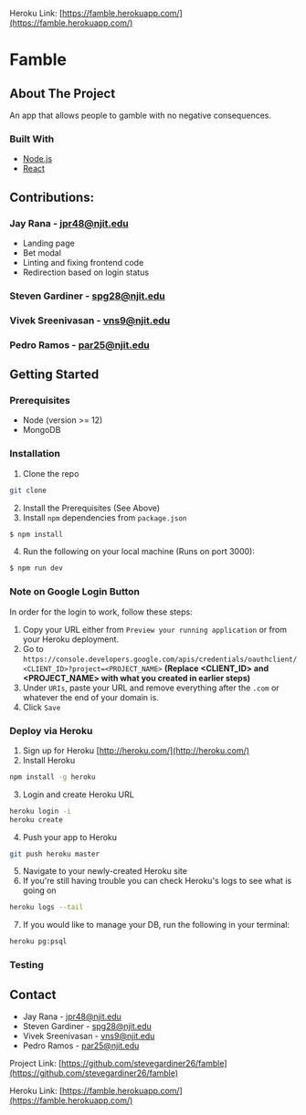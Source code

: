 Heroku Link: [https://famble.herokuapp.com/](https://famble.herokuapp.com/)
# Famble

## About The Project

An app that allows people to gamble with no negative consequences.

### Built With

* [Node.js](https://nodejs.org/en/docs/)
* [React](https://reactjs.org/docs/getting-started.html)

## Contributions:

### Jay Rana - jpr48@njit.edu

- Landing page
- Bet modal 
- Linting and fixing frontend code
- Redirection based on login status

### Steven Gardiner - spg28@njit.edu 
### Vivek Sreenivasan - vns9@njit.edu
### Pedro Ramos - par25@njit.edu

## Getting Started


### Prerequisites
* Node (version >= 12)
* MongoDB

### Installation
1. Clone the repo
```sh
git clone 
```
2. Install the Prerequisites (See Above)
3. Install `npm` dependencies from `package.json`
```sh
$ npm install
```
4. Run the following on your local machine (Runs on port 3000):
```sh
$ npm run dev
```

### Note on Google Login Button
In order for the login to work, follow these steps:  
1. Copy your URL either from `Preview your running application` or from your Heroku deployment. 
2. Go to `https://console.developers.google.com/apis/credentials/oauthclient/<CLIENT_ID>?project=<PROJECT_NAME>` **(Replace <CLIENT_ID> and <PROJECT_NAME> with what you created in earlier steps)**
3. Under `URIs`, paste your URL and remove everything after the `.com` or whatever the end of your domain is.
4. Click `Save`

### Deploy via Heroku
1. Sign up for Heroku [http://heroku.com/](http://heroku.com/)
2. Install Heroku
```sh
npm install -g heroku
```
3. Login and create Heroku URL
```sh
heroku login -i
heroku create
```
4. Push your app to Heroku
```sh
git push heroku master
```
5. Navigate to your newly-created Heroku site
6. If you're still having trouble you can check Heroku's logs to see what is going on
```sh
heroku logs --tail
```
7. If you would like to manage your DB, run the following in your terminal:
```sh
heroku pg:psql
```

### Testing


## Contact

- Jay Rana - jpr48@njit.edu
- Steven Gardiner - spg28@njit.edu 
- Vivek Sreenivasan - vns9@njit.edu
- Pedro Ramos - par25@njit.edu

Project Link: [https://github.com/stevegardiner26/famble](https://github.com/stevegardiner26/famble)

Heroku Link: [https://famble.herokuapp.com/](https://famble.herokuapp.com/)
